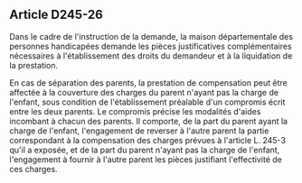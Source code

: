 ## Article D245-26

Dans le cadre de l'instruction de la demande, la maison départementale des personnes handicapées demande
les pièces justificatives complémentaires nécessaires à l'établissement des droits du demandeur et à la
liquidation de la prestation.

En cas de séparation des parents, la prestation de compensation peut être affectée à la couverture des charges
du parent n'ayant pas la charge de l'enfant, sous condition de l'établissement préalable d'un compromis
écrit entre les deux parents. Le compromis précise les modalités d'aides incombant à chacun des parents. Il
comporte, de la part du parent ayant la charge de l'enfant, l'engagement de reverser à l'autre parent la partie
correspondant à la compensation des charges prévues à l'article L. 245-3 qu'il a exposée, et de la part du
parent n'ayant pas la charge de l'enfant, l'engagement à fournir à l'autre parent les pièces justifiant l'effectivité
de ces charges.

